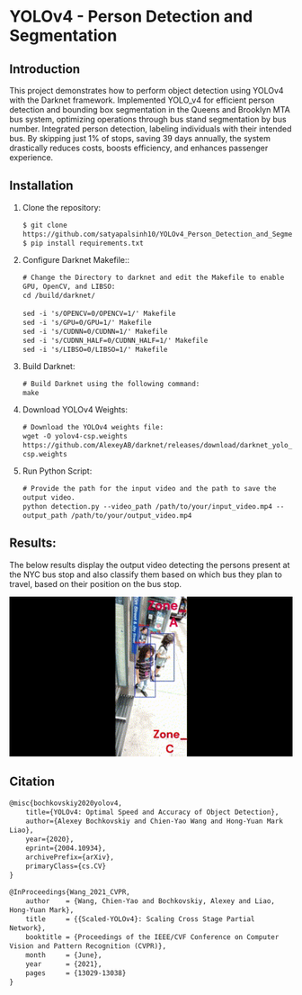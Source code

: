 # YOLOv4 - Person Detection and Segmentation

## Introduction
This project demonstrates how to perform object detection using YOLOv4 with the Darknet framework. Implemented YOLO_v4 for efficient person detection and bounding box segmentation in the Queens and Brooklyn MTA bus system, optimizing operations through bus stand segmentation by bus number. Integrated person detection, labeling individuals with their intended bus. By skipping just 1% of stops, saving 39 days annually, the system drastically reduces costs, boosts efficiency, and enhances passenger experience.

## Installation
1. Clone the repository:
   ```
   $ git clone https://github.com/satyapalsinh10/YOLOv4_Person_Detection_and_Segmentation.git
   $ pip install requirements.txt
   ```

2. Configure Darknet Makefile::
   ```
   # Change the Directory to darknet and edit the Makefile to enable GPU, OpenCV, and LIBSO:
   cd /build/darknet/

   sed -i 's/OPENCV=0/OPENCV=1/' Makefile
   sed -i 's/GPU=0/GPU=1/' Makefile
   sed -i 's/CUDNN=0/CUDNN=1/' Makefile
   sed -i 's/CUDNN_HALF=0/CUDNN_HALF=1/' Makefile
   sed -i 's/LIBSO=0/LIBSO=1/' Makefile

3. Build Darknet:

   ```
   # Build Darknet using the following command:
   make
   ```

4. Download YOLOv4 Weights:
   ```
   # Download the YOLOv4 weights file:
   wget -O yolov4-csp.weights https://github.com/AlexeyAB/darknet/releases/download/darknet_yolo_v4_pre/yolov4-csp.weights
    ```

5. Run Python Script:
   ```
   # Provide the path for the input video and the path to save the output video.
   python detection.py --video_path /path/to/your/input_video.mp4 --output_path /path/to/your/output_video.mp4
   ```


## Results:

The below results display the output video detecting the persons present at the NYC bus stop and also classify them based on which bus they plan to travel, based on their position on the bus stop. 
<p align="center">
  <img src="build/darknet/YOLO_v5.gif" alt="Undistorted" width="900"/>
</p>


## Citation

  ```
@misc{bochkovskiy2020yolov4,
      title={YOLOv4: Optimal Speed and Accuracy of Object Detection}, 
      author={Alexey Bochkovskiy and Chien-Yao Wang and Hong-Yuan Mark Liao},
      year={2020},
      eprint={2004.10934},
      archivePrefix={arXiv},
      primaryClass={cs.CV}
}
  ```

```
@InProceedings{Wang_2021_CVPR,
    author    = {Wang, Chien-Yao and Bochkovskiy, Alexey and Liao, Hong-Yuan Mark},
    title     = {{Scaled-YOLOv4}: Scaling Cross Stage Partial Network},
    booktitle = {Proceedings of the IEEE/CVF Conference on Computer Vision and Pattern Recognition (CVPR)},
    month     = {June},
    year      = {2021},
    pages     = {13029-13038}
}
```
